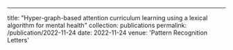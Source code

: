 ---
title: "Hyper-graph-based attention curriculum learning using a lexical algorithm for mental health"
collection: publications
permalink: /publication/2022-11-24
date: 2022-11-24
venue: 'Pattern Recognition Letters'